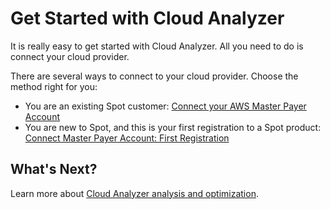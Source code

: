# Get Started with Cloud Analyzer

It is really easy to get started with Cloud Analyzer. All you need to do is connect your cloud provider.

There are several ways to connect to your cloud provider. Choose the method right for you:

- You are an existing Spot customer: [Connect your AWS Master Payer Account](cloud-analyzer/getting-started/connect-your-aws-master-payer-account-existing-customer)
- You are new to Spot, and this is your first registration to a Spot product: [Connect Master Payer Account: First Registration](cloud-analyzer/getting-started/connect-master-payer-account-first-registration)

## What's Next?

Learn more about [Cloud Analyzer analysis and optimization](cloud-analyzer/tutorials/).
